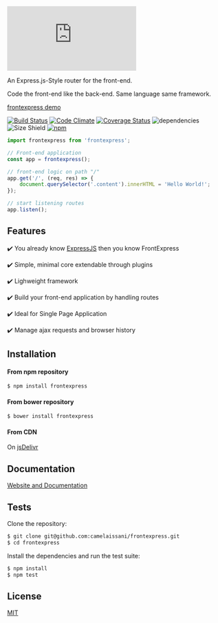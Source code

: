 [![frontexpress](http://fontmeme.com/embed.php?text=frontexpress&name=Atype%201%20Light.ttf&size=90&style_color=6F6F75)](https://frontexpressjs.com)

An Express.js-Style router for the front-end.

Code the front-end like the back-end. Same language same framework.

[frontexpress demo](https://github.com/camelaissani/frontexpress-demo)

 [![Build Status](https://travis-ci.org/camelaissani/frontexpress.svg?branch=master)](https://travis-ci.org/camelaissani/frontexpress)
 [![Code Climate](https://codeclimate.com/github/camelaissani/frontexpress/badges/gpa.svg)](https://codeclimate.com/github/camelaissani/frontexpress)
 [![Coverage Status](https://coveralls.io/repos/github/camelaissani/frontexpress/badge.svg?branch=master)](https://coveralls.io/github/camelaissani/frontexpress?branch=master)
 ![dependencies](https://img.shields.io/gemnasium/mathiasbynens/he.svg)
 ![Size Shield](https://img.shields.io/badge/size-3.55kb-brightgreen.svg)
 [![npm](https://img.shields.io/npm/dm/frontexpress.svg)](https://www.npmjs.com/package/frontexpress)

```js
import frontexpress from 'frontexpress';

// Front-end application
const app = frontexpress();

// front-end logic on path "/"
app.get('/', (req, res) => {
    document.querySelector('.content').innerHTML = 'Hello World!';
});

// start listening routes
app.listen();
```
## Features

  ✔️ You already know [ExpressJS](http://expressjs.com/) then you know FrontExpress

  ✔️ Simple, minimal core extendable through plugins

  ✔️ Lighweight framework

  ✔️ Build your front-end application by handling routes

  ✔️ Ideal for Single Page Application

  ✔️ Manage ajax requests and browser history

## Installation

#### From npm repository

```bash
$ npm install frontexpress
```

#### From bower repository

```bash
$ bower install frontexpress
```

#### From CDN

On [jsDelivr](https://cdn.jsdelivr.net/npm/frontexpress@latest/frontexpress.min.js)

## Documentation

[Website and Documentation](https://frontexpressjs.com)

## Tests

 Clone the repository:

```bash
$ git clone git@github.com:camelaissani/frontexpress.git
$ cd frontexpress
```

 Install the dependencies and run the test suite:

```bash
$ npm install
$ npm test
```

## License

[MIT](LICENSE)
